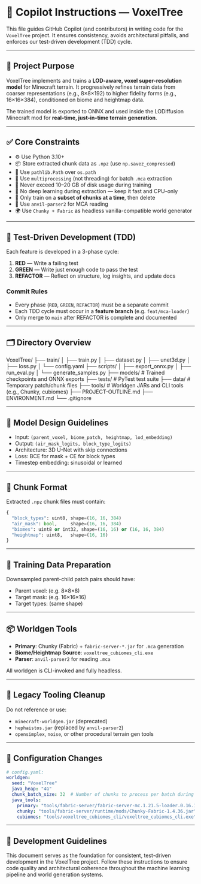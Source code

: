 # 🤖 Copilot Instructions — VoxelTree

This file guides GitHub Copilot (and contributors) in writing code for the `VoxelTree` project. It ensures consistency, avoids architectural pitfalls, and enforces our test-driven development (TDD) cycle.

---

## 🌲 Project Purpose

VoxelTree implements and trains a **LOD-aware, voxel super-resolution model** for Minecraft terrain. It progressively refines terrain data from coarser representations (e.g., 8×8×192) to higher fidelity forms (e.g., 16×16×384), conditioned on biome and heightmap data.

The trained model is exported to ONNX and used inside the LODiffusion Minecraft mod for **real-time, just-in-time terrain generation**.

---

## ✅ Core Constraints

- ⚙️ Use Python 3.10+
- 📦 Store extracted chunk data as `.npz` (use `np.savez_compressed`)
- 📁 Use `pathlib.Path` over `os.path`
- 🧵 Use `multiprocessing` (not threading) for batch `.mca` extraction
- 🚮 Never exceed 10–20 GB of disk usage during training
- 🧠 No deep learning during extraction — keep it fast and CPU-only
- 🔁 Only train on a **subset of chunks at a time**, then delete
- 🧰 Use `anvil-parser2` for MCA reading
- 🌍 Use `Chunky + Fabric` as headless vanilla-compatible world generator

---

## 🧪 Test-Driven Development (TDD)

Each feature is developed in a 3-phase cycle:

1. **RED** — Write a failing test
2. **GREEN** — Write just enough code to pass the test
3. **REFACTOR** — Reflect on structure, log insights, and update docs

### Commit Rules

- Every phase (`RED`, `GREEN`, `REFACTOR`) must be a separate commit
- Each TDD cycle must occur in a **feature branch** (e.g. `feat/mca-loader`)
- Only merge to `main` after REFACTOR is complete and documented

---

## 🗂️ Directory Overview

VoxelTree/
├── train/
│ ├── train.py
│ ├── dataset.py
│ ├── unet3d.py
│ ├── loss.py
│ └── config.yaml
├── scripts/
│ ├── export_onnx.py
│ ├── run_eval.py
│ └── generate_samples.py
├── models/ # Trained checkpoints and ONNX exports
├── tests/ # PyTest test suite
├── data/ # Temporary patch/chunk files
├── tools/ # Worldgen JARs and CLI tools (e.g., Chunky, cubiomes)
├── PROJECT-OUTLINE.md
├── ENVIRONMENT.md
└── .gitignore

---

## 🧠 Model Design Guidelines

- Input: `(parent_voxel, biome_patch, heightmap, lod_embedding)`
- Output: `(air_mask_logits, block_type_logits)`
- Architecture: 3D U-Net with skip connections
- Loss: BCE for mask + CE for block types
- Timestep embedding: sinusoidal or learned

---

## 🧱 Chunk Format

Extracted `.npz` chunk files must contain:

```python
{
  "block_types": uint8, shape=(16, 16, 384)
  "air_mask": bool,     shape=(16, 16, 384)
  "biomes": uint8 or int32, shape=(16, 16) or (16, 16, 384)
  "heightmap": uint8,   shape=(16, 16)
}
```

---

## 🧩 Training Data Preparation
Downsampled parent-child patch pairs should have:

- Parent voxel: (e.g. 8×8×8)
- Target mask: (e.g. 16×16×16)
- Target types: (same shape)

---

## 📦 Worldgen Tools

- **Primary**: Chunky (Fabric) + `fabric-server-*.jar` for `.mca` generation
- **Biome/Heightmap Source**: `voxeltree_cubiomes_cli.exe`
- **Parser**: `anvil-parser2` for reading `.mca`

All worldgen is CLI-invoked and fully headless.

---

## 🔁 Legacy Tooling Cleanup

Do not reference or use:
- `minecraft-worldgen.jar` (deprecated)
- `hephaistos.jar` (replaced by `anvil-parser2`)
- `opensimplex`, `noise`, or other procedural terrain gen tools

---

## 🔧 Configuration Changes

```yaml
# config.yaml:
worldgen:
  seed: "VoxelTree"
  java_heap: "4G"
  chunk_batch_size: 32  # Number of chunks to process per batch during world generation and extraction (16-64 typical range)
  java_tools:
    primary: "tools/fabric-server/fabric-server-mc.1.21.5-loader.0.16.14-launcher.1.0.3.jar"
    chunky: "tools/fabric-server/runtime/mods/Chunky-Fabric-1.4.36.jar"
    cubiomes: "tools/voxeltree_cubiomes_cli/voxeltree_cubiomes_cli.exe"
```

---

## 📝 Development Guidelines

This document serves as the foundation for consistent, test-driven development in the VoxelTree project. Follow these instructions to ensure code quality and architectural coherence throughout the machine learning pipeline and world generation systems.
